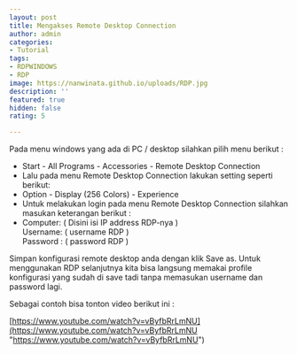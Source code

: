 ```yaml
---
layout: post
title: Mengakses Remote Desktop Connection
author: admin
categories:
- Tutorial
tags:
- RDPWINDOWS
- RDP
image: https://nanwinata.github.io/uploads/RDP.jpg
description: ''
featured: true
hidden: false
rating: 5

---
```

Pada menu windows yang ada di PC / desktop silahkan pilih menu berikut :

* Start - All Programs - Accessories - Remote Desktop Connection
* Lalu pada menu Remote Desktop Connection lakukan setting seperti berikut:
* Option - Display (256 Colors) - Experience
* Untuk melakukan login pada menu Remote Desktop Connection silahkan masukan keterangan berikut :
* Computer: ( Disini isi IP address RDP-nya )  
  Username: ( username RDP )  
  Password : ( password RDP )

Simpan konfigurasi remote desktop anda dengan klik Save as. Untuk menggunakan RDP selanjutnya kita bisa langsung memakai profile konfigurasi  yang sudah di save tadi tanpa memasukan username dan password lagi.

Sebagai contoh bisa tonton video berikut ini :

[https://www.youtube.com/watch?v=vByfbRrLmNU](https://www.youtube.com/watch?v=vByfbRrLmNU "https://www.youtube.com/watch?v=vByfbRrLmNU")